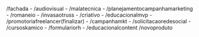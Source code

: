 /fachada - /audiovisual - /malatecnica - /planejamentocampanhamarketing - /romaneio - /invasaotruss - /criativo - /educacionalmvp - /promotoriafreelancer(finalizar) - /campanhamkt - /solicitacaoredesocial - /cursoskamico - 
/formulariorh - /educacionalcontent /novoproduto